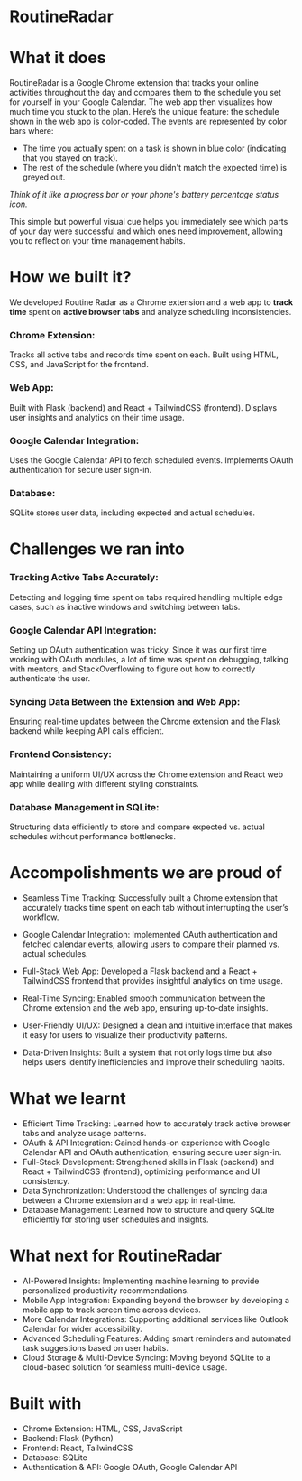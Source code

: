 # RoutineRadar

# What it does
RoutineRadar is a Google Chrome extension that tracks your online activities throughout the day and compares them to the schedule you set for yourself in your Google Calendar. The web app then visualizes how much time you stuck to the plan.
Here’s the unique feature: the schedule shown in the web app is color-coded. The events are represented by color bars where:
* The time you actually spent on a task is shown in blue color (indicating that you stayed on track).
* The rest of the schedule (where you didn't match the expected time) is greyed out.

*Think of it like a progress bar or your phone's battery percentage status icon.*

This simple but powerful visual cue helps you immediately see which parts of your day were successful and which ones need improvement, allowing you to reflect on your time management habits.

# How we built it?
We developed Routine Radar as a Chrome extension and a web app to __track time__ spent on __active browser tabs__ and analyze scheduling inconsistencies.
### Chrome Extension:
Tracks all active tabs and records time spent on each.
Built using HTML, CSS, and JavaScript for the frontend.

### Web App:
Built with Flask (backend) and React + TailwindCSS (frontend).
Displays user insights and analytics on their time usage.

### Google Calendar Integration:
Uses the Google Calendar API to fetch scheduled events.
Implements OAuth authentication for secure user sign-in.

### Database:
SQLite stores user data, including expected and actual schedules.

# Challenges we ran into
### Tracking Active Tabs Accurately:
Detecting and logging time spent on tabs required handling multiple edge cases, such as inactive windows and switching between tabs.

### Google Calendar API Integration:
Setting up OAuth authentication was tricky. Since it was our first time working with OAuth modules, a lot of time was spent on debugging, talking with mentors, and StackOverflowing to figure out how to correctly authenticate the user.

### Syncing Data Between the Extension and Web App:
Ensuring real-time updates between the Chrome extension and the Flask backend while keeping API calls efficient.

### Frontend Consistency:
Maintaining a uniform UI/UX across the Chrome extension and React web app while dealing with different styling constraints.

### Database Management in SQLite:
Structuring data efficiently to store and compare expected vs. actual schedules without performance bottlenecks.

# Accompolishments we are proud of 
* Seamless Time Tracking:
Successfully built a Chrome extension that accurately tracks time spent on each tab without interrupting the user’s workflow.

* Google Calendar Integration:
Implemented OAuth authentication and fetched calendar events, allowing users to compare their planned vs. actual schedules.

* Full-Stack Web App:
Developed a Flask backend and a React + TailwindCSS frontend that provides insightful analytics on time usage.

* Real-Time Syncing:
Enabled smooth communication between the Chrome extension and the web app, ensuring up-to-date insights.

* User-Friendly UI/UX:
Designed a clean and intuitive interface that makes it easy for users to visualize their productivity patterns.

* Data-Driven Insights:
Built a system that not only logs time but also helps users identify inefficiencies and improve their scheduling habits.

# What we learnt
* Efficient Time Tracking: Learned how to accurately track active browser tabs and analyze usage patterns.
* OAuth & API Integration: Gained hands-on experience with Google Calendar API and OAuth authentication, ensuring secure user sign-in.
* Full-Stack Development: Strengthened skills in Flask (backend) and React + TailwindCSS (frontend), optimizing performance and UI consistency.
* Data Synchronization: Understood the challenges of syncing data between a Chrome extension and a web app in real-time.
* Database Management: Learned how to structure and query SQLite efficiently for storing user schedules and insights.

# What next for RoutineRadar
* AI-Powered Insights: Implementing machine learning to provide personalized productivity recommendations.
* Mobile App Integration: Expanding beyond the browser by developing a mobile app to track screen time across devices.
* More Calendar Integrations: Supporting additional services like Outlook Calendar for wider accessibility.
* Advanced Scheduling Features: Adding smart reminders and automated task suggestions based on user habits.
* Cloud Storage & Multi-Device Syncing: Moving beyond SQLite to a cloud-based solution for seamless multi-device usage.

# Built with 
* Chrome Extension: HTML, CSS, JavaScript
* Backend: Flask (Python)
* Frontend: React, TailwindCSS
* Database: SQLite
* Authentication & API: Google OAuth, Google Calendar API
